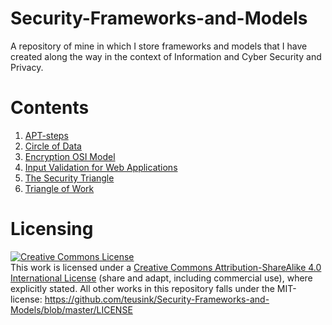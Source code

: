 # Security-Frameworks-and-Models
A repository of mine in which I store frameworks and models that I have created along the way in the context of Information and Cyber Security and Privacy.

# Contents

1. [APT-steps](https://github.com/teusink/Security-Frameworks-and-Models/tree/master/APT-steps)
1. [Circle of Data](https://github.com/teusink/Security-Frameworks-and-Models/tree/master/Circle-of-Data)
1. [Encryption OSI Model](https://github.com/teusink/Security-Frameworks-and-Models/tree/master/Encryption-OSI-model)
1. [Input Validation for Web Applications](https://github.com/teusink/Security-Frameworks-and-Models/tree/master/Input-Validation-for-Web-apps)
1. [The Security Triangle](https://github.com/teusink/Security-Frameworks-and-Models/tree/master/The-Security-Triangle)
1. [Triangle of Work](https://github.com/teusink/Security-Frameworks-and-Models/tree/master/Triangle-of-Work)

# Licensing
<a rel="license" href="http://creativecommons.org/licenses/by-sa/4.0/"><img alt="Creative Commons License" style="border-width:0" src="https://i.creativecommons.org/l/by-sa/4.0/88x31.png" /></a><br />This work is licensed under a <a rel="license" href="http://creativecommons.org/licenses/by-sa/4.0/">Creative Commons Attribution-ShareAlike 4.0 International License</a> (share and adapt, including commercial use), where explicitly stated. All other works in this repository falls under the MIT-license: https://github.com/teusink/Security-Frameworks-and-Models/blob/master/LICENSE
